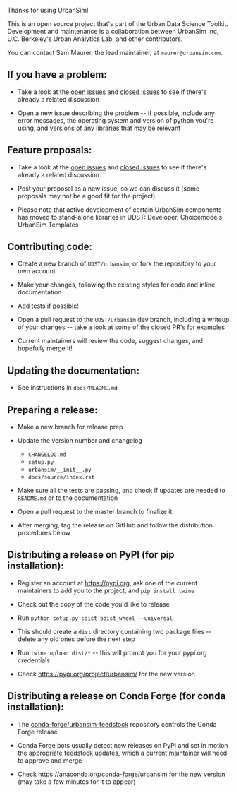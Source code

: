 Thanks for using UrbanSim! 

This is an open source project that's part of the Urban Data Science Toolkit. Development and maintenance is a collaboration between UrbanSim Inc, U.C. Berkeley's Urban Analytics Lab, and other contributors.

You can contact Sam Maurer, the lead maintainer, at `maurer@urbansim.com`.


## If you have a problem:

- Take a look at the [open issues](https://github.com/UDST/urbansim/issues) and [closed issues](https://github.com/UDST/urbansim/issues?q=is%3Aissue+is%3Aclosed) to see if there's already a related discussion

- Open a new issue describing the problem -- if possible, include any error messages, the operating system and version of python you're using, and versions of any libraries that may be relevant


## Feature proposals:

- Take a look at the [open issues](https://github.com/UDST/urbansim/issues) and [closed issues](https://github.com/UDST/urbansim/issues?q=is%3Aissue+is%3Aclosed) to see if there's already a related discussion

- Post your proposal as a new issue, so we can discuss it (some proposals may not be a good fit for the project)

- Please note that active development of certain UrbanSim components has moved to stand-alone libraries in UDST: Developer, Choicemodels, UrbanSim Templates


## Contributing code:

- Create a new branch of `UDST/urbansim`, or fork the repository to your own account

- Make your changes, following the existing styles for code and inline documentation

- Add [tests](https://github.com/UDST/urbansim/tree/master/urbansim/tests) if possible!

- Open a pull request to the `UDST/urbansim` dev branch, including a writeup of your changes -- take a look at some of the closed PR's for examples

- Current maintainers will review the code, suggest changes, and hopefully merge it!


## Updating the documentation: 

- See instructions in `docs/README.md`


## Preparing a release:

- Make a new branch for release prep

- Update the version number and changelog
  - `CHANGELOG.md`
  - `setup.py`
  - `urbansim/__init__.py`
  - `docs/source/index.rst`

- Make sure all the tests are passing, and check if updates are needed to `README.md` or to the documentation

- Open a pull request to the master branch to finalize it

- After merging, tag the release on GitHub and follow the distribution procedures below


## Distributing a release on PyPI (for pip installation):

- Register an account at https://pypi.org, ask one of the current maintainers to add you to the project, and `pip install twine`

- Check out the copy of the code you'd like to release

- Run `python setup.py sdist bdist_wheel --universal`

- This should create a `dist` directory containing two package files -- delete any old ones before the next step

- Run `twine upload dist/*` -- this will prompt you for your pypi.org credentials

- Check https://pypi.org/project/urbansim/ for the new version


## Distributing a release on Conda Forge (for conda installation):

- The [conda-forge/urbansim-feedstock](https://github.com/conda-forge/urbansim-feedstock) repository controls the Conda Forge release

- Conda Forge bots usually detect new releases on PyPI and set in motion the appropriate feedstock updates, which a current maintainer will need to approve and merge

- Check https://anaconda.org/conda-forge/urbansim for the new version (may take a few minutes for it to appear)
